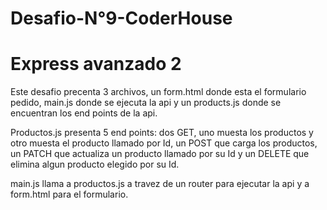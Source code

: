 # Desafio-N°9-CoderHouse
# Express avanzado 2

Este desafio precenta 3 archivos, un form.html donde esta el formulario pedido, main.js donde se ejecuta la api y un products.js donde se encuentran los end points de la api.

Productos.js presenta 5 end points: dos GET, uno muesta los productos y otro muesta el producto llamado por Id, un POST que carga los productos, un PATCH que actualiza un producto llamado por su Id y un DELETE que elimina algun producto elegido por su Id.

main.js llama a productos.js a travez de un router para ejecutar la api y a form.html para el formulario.
